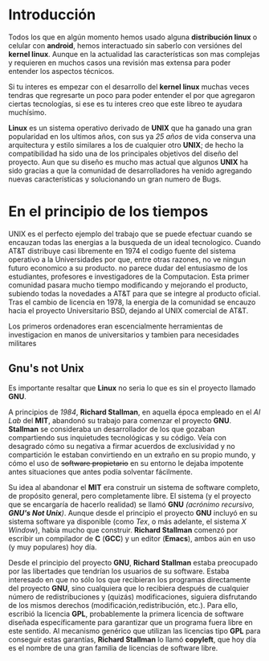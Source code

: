 # Introducción
Todos los que en algún momento hemos usado alguna **distribución linux** o celular con **android**, hemos interactuado sin saberlo con versiónes del **kernel linux**. Aunque en la actualidad las características son mas complejas y requieren en muchos casos una revisión mas extensa para poder entender los aspectos técnicos.

Si tu interes es empezar con el desarrollo del **kernel linux** muchas veces tendras que regresarte un poco para poder entender el por que agregaron ciertas tecnologías, si ese es tu interes creo que este libreo te ayudara muchísimo.

**Linux** es un sistema operativo derivado de **UNIX** que ha ganado una gran popularidad en los ultimos años, con sus ya *25 años* de vida conserva una arquitectura y estilo similares a los de cualquier otro **UNIX**; de hecho la compatibilidad  ha sido una de los principales objetivos del diseño del proyecto. Aun que su diseño es mucho mas actual que algunos **UNIX** ha sido gracias a que la comunidad de desarrolladores ha venido agregando nuevas características y solucionando un gran numero de Bugs.

# En el principio de los tiempos
UNIX es el perfecto ejemplo del trabajo que se puede efectuar cuando se encauzan todas las energias a la busqueda de un ideal tecnologico. Cuando AT&T distribuye casi libremente en 1974 el codigo fuente del sistema operativo a la Universidades por que, entre otras razones, no ve ningun futuro economico a su producto. no parece dudar del entusiasmo de los estudiantes, profesores e investigadores de la Computacion. Esta primer comunidad pasara mucho tiempo modificando y mejorando el producto, subiendo todas la novedades a AT&T para que se integre al producto oficial. Tras el cambio de licencia en 1978, la energia de la comunidad se encauzo hacia el proyecto Universitario BSD, dejando al UNIX comercial de AT&T.

Los primeros ordenadores eran escencialmente herramientas de investigacion en manos de universitarios y tambien para necesidades militares

## Gnu's not Unix

Es importante resaltar que **Linux** no seria lo que es sin el proyecto llamado **GNU**.

A principios de *1984*, **Richard Stallman**, en aquella época empleado en el *AI Lab* del **MIT**, abandonó su trabajo para comenzar el proyecto **GNU**. **Stallman** se consideraba un desarrollador de los que gozaban compartiendo sus inquietudes tecnológicas y su código. Veía con desagrado cómo su negativa a firmar acuerdos de exclusividad y no compartición le estaban convirtiendo en un extraño en su propio mundo, y cómo el uso de ~~software propietario~~ en su entorno le dejaba impotente antes situaciones que antes podía solventar fácilmente.

Su idea al abandonar el **MIT** era construir un sistema de software completo, de propósito general, pero completamente libre. El sistema (y el proyecto que se encargaría de hacerlo realidad) se llamó **GNU** *(acrónimo recursivo, **GNU's Not Unix**)*. Aunque desde el principio el proyecto **GNU** incluyó en su sistema software ya disponible (como *Tex*, o más adelante, el sistema *X Window*), había mucho que construir. **Richard Stallman** comenzó por escribir un compilador de **C** (**GCC**) y un editor (**Emacs**), ambos aún en uso (y muy populares) hoy día.

Desde el principio del proyecto **GNU**, **Richard Stallman** estaba preocupado por las libertades que tendrían los usuarios de su software.
Estaba interesado en que no sólo los que recibieran los programas directamente del proyecto **GNU**, sino cualquiera que lo recibiera después de cualquier número de redistribuciones y (quizás) modificaciones, siguiera disfrutando de los mismos derechos (modificación,redistribución, etc.). Para ello, escribió la licencia **GPL**, probablemente la primera licencia de software diseñada específicamente para garantizar que un programa fuera libre en este sentido. Al mecanismo genérico que utilizan las licencias tipo **GPL** para conseguir estas garantías, **Richard Stallman** lo llamó **copyleft**, que hoy día es el nombre de una gran familia de licencias de software libre.

